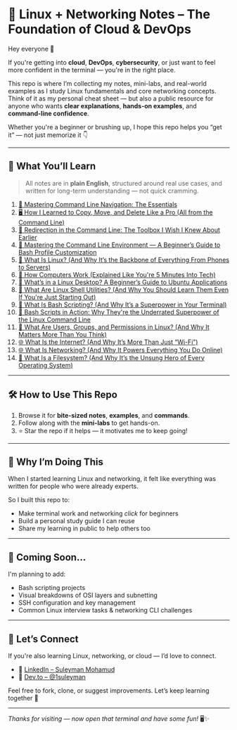 # 🐧 Linux + Networking Notes – The Foundation of Cloud & DevOps

Hey everyone 👋

If you're getting into **cloud**, **DevOps**, **cybersecurity**, or just want to feel more confident in the terminal — you're in the right place.

This repo is where I’m collecting my notes, mini-labs, and real-world examples as I study Linux fundamentals and core networking concepts. Think of it as my personal cheat sheet — but also a public resource for anyone who wants **clear explanations**, **hands-on examples**, and **command-line confidence**.

Whether you're a beginner or brushing up, I hope this repo helps you “get it” — not just memorize it 👇

---

## 🧠 What You’ll Learn

> All notes are in **plain English**, structured around real use cases, and written for long-term understanding — not quick cramming.

1. [🧭 Mastering Command Line Navigation: The Essentials](https://dev.to/1suleyman/mastering-command-line-navigation-the-essentials-29jh)
2. [🖥️ How I Learned to Copy, Move, and Delete Like a Pro (All from the Command Line)](https://dev.to/1suleyman/how-i-learned-to-copy-move-and-delete-like-a-pro-all-from-the-command-line-p5j)
3. [🧰 Redirection in the Command Line: The Toolbox I Wish I Knew About Earlier](https://dev.to/1suleyman/redirection-in-the-command-line-the-toolbox-i-wish-i-knew-about-earlier-524a)
4. [🌱 Mastering the Command Line Environment — A Beginner’s Guide to Bash Profile Customization](https://dev.to/1suleyman/mastering-the-command-line-environment-a-beginners-guide-to-bash-profile-customization-38fk)
5. [🐧 What Is Linux? (And Why It’s the Backbone of Everything From Phones to Servers)](https://dev.to/1suleyman/what-is-linux-and-why-its-the-backbone-of-everything-from-phones-to-servers-4453)
6. [🧠 How Computers Work (Explained Like You're 5 Minutes Into Tech)](https://dev.to/1suleyman/how-computers-work-explained-like-youre-5-minutes-into-tech-150l)
7. [🐧 What’s in a Linux Desktop? A Beginner’s Guide to Ubuntu Applications](https://dev.to/1suleyman/whats-in-a-linux-desktop-a-beginners-guide-to-ubuntu-applications-2583)
8. [🐚 What Are Linux Shell Utilities? (And Why You Should Learn Them Even If You're Just Starting Out)](https://dev.to/1suleyman/what-are-linux-shell-utilities-and-why-you-should-learn-them-even-if-youre-just-starting-out-2151)
9. [🐚 What Is Bash Scripting? (And Why It’s a Superpower in Your Terminal)](https://dev.to/1suleyman/what-is-bash-scripting-and-why-its-a-superpower-in-your-terminal-1dc6)
10. [🔁 Bash Scripts in Action: Why They're the Underrated Superpower of the Linux Command Line](https://dev.to/1suleyman/bash-scripts-in-action-why-theyre-the-underrated-superpower-of-the-linux-command-line-3dm9)
11. [🔐 What Are Users, Groups, and Permissions in Linux? (And Why It Matters More Than You Think)](https://dev.to/1suleyman/what-are-users-groups-and-permissions-in-linux-and-why-it-matters-more-than-you-think-201n)
12. [🌐 What Is the Internet? (And Why It’s More Than Just “Wi-Fi”)](https://dev.to/1suleyman/what-is-the-internet-and-why-its-more-than-just-wi-fi-2cjf)
13. [🌐 What Is Networking? (And Why It Powers Everything You Do Online)](https://dev.to/1suleyman/what-is-networking-and-why-it-powers-everything-you-do-online-4glc)
14. [💾 What Is a Filesystem? (And Why It’s the Unsung Hero of Every Operating System)](https://dev.to/1suleyman/what-is-a-filesystem-and-why-its-the-unsung-hero-of-every-operating-system-2f71)

---

## 🛠️ How to Use This Repo

1. Browse it for **bite-sized notes**, **examples**, and **commands**.
2. Follow along with the **mini-labs** to get hands-on.
3. ⭐ Star the repo if it helps — it motivates me to keep going!

---

## 🔁 Why I’m Doing This

When I started learning Linux and networking, it felt like everything was written for people who were already experts.

So I built this repo to:

- Make terminal work and networking *click* for beginners  
- Build a personal study guide I can reuse  
- Share my learning in public to help others too  

---

## 🔧 Coming Soon...

I'm planning to add:

- Bash scripting projects  
- Visual breakdowns of OSI layers and subnetting  
- SSH configuration and key management  
- Common Linux interview tasks & networking CLI challenges  

---

## 🤝 Let’s Connect

If you're also learning Linux, networking, or cloud — I’d love to connect.

- 💼 [LinkedIn – Suleyman Mohamud](https://www.linkedin.com/in/suleyman-m-a74768221)  
- 🧠 [Dev.to – @1suleyman](https://dev.to/1suleyman)

Feel free to fork, clone, or suggest improvements. Let’s keep learning together 🚀

---

_Thanks for visiting — now open that terminal and have some fun!_ 🖥️✨

